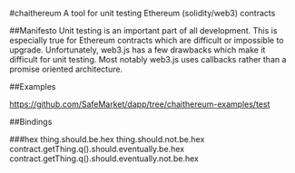 #chaithereum
A tool for unit testing Ethereum (solidity/web3) contracts

##Manifesto
Unit testing is an important part of all development. This is especially true for Ethereum contracts which are difficult or impossible to upgrade. Unfortunately, web3.js has a few drawbacks which make it difficult for unit testing. Most notably web3.js uses callbacks rather than a promise oriented architecture.

##Examples

https://github.com/SafeMarket/dapp/tree/chaithereum-examples/test

##Bindings

###hex
    thing.should.be.hex
    thing.should.not.be.hex
    contract.getThing.q().should.eventually.be.hex
    contract.getThing.q().should.eventually.not.be.hex
